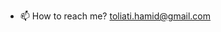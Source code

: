- 📫 How to reach me? toliati.hamid@gmail.com

<!---
HamidrezaToliati/HamidrezaToliati is a ✨ special ✨ repository because its `README.md` (this file) appears on your GitHub profile.
You can click the Preview link to take a look at your changes.
--->
